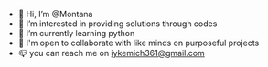 - 👋 Hi, I’m @Montana
- 👀 I’m interested in providing solutions through codes
- 🌱 I’m currently learning python 
- 💞 I'm open to collaborate with like minds on purposeful projects
- 📪 you can reach me on iykemich361@gmail.com
<!---
IykeMich/IykeMich is a ✨ special ✨ repository because its `README.md` (this file) appears on your GitHub profile.
You can click the Preview link to take a look at your changes.
--->
